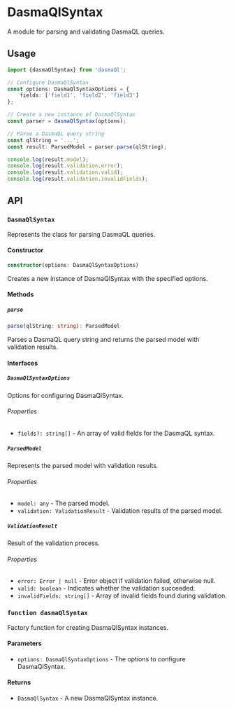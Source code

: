 # DasmaQlSyntax
A module for parsing and validating DasmaQL queries.

## Usage

```typescript
import {dasmaQlSyntax} from 'dasmaQl';

// Configure DasmaQlSyntax
const options: DasmaQlSyntaxOptions = {
    fields: ['field1', 'field2', 'field3']
};

// Create a new instance of DasmaQlSyntax
const parser = dasmaQlSyntax(options);

// Parse a DasmaQL query string
const qlString = '...';
const result: ParsedModel = parser.parse(qlString);

console.log(result.model);
console.log(result.validation.error);
console.log(result.validation.valid);
console.log(result.validation.invalidFields);
```

## API

### `DasmaQlSyntax`

Represents the class for parsing DasmaQL queries.

#### Constructor

```typescript
constructor(options: DasmaQlSyntaxOptions)
```

Creates a new instance of DasmaQlSyntax with the specified options.

#### Methods

##### `parse`

```typescript
parse(qlString: string): ParsedModel
```

Parses a DasmaQL query string and returns the parsed model with validation results.

#### Interfaces

##### `DasmaQlSyntaxOptions`

Options for configuring DasmaQlSyntax.

###### Properties

- `fields?: string[]` - An array of valid fields for the DasmaQL syntax.

##### `ParsedModel`

Represents the parsed model with validation results.

###### Properties

- `model: any` - The parsed model.
- `validation: ValidationResult` - Validation results of the parsed model.

##### `ValidationResult`

Result of the validation process.

###### Properties

- `error: Error | null` - Error object if validation failed, otherwise null.
- `valid: boolean` - Indicates whether the validation succeeded.
- `invalidFields: string[]` - Array of invalid fields found during validation.

### `function dasmaQlSyntax`

Factory function for creating DasmaQlSyntax instances.

#### Parameters

- `options: DasmaQlSyntaxOptions` - The options to configure DasmaQlSyntax.

#### Returns

- `DasmaQlSyntax` - A new DasmaQlSyntax instance.